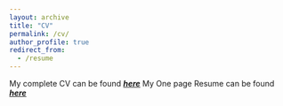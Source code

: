 ```yaml
---
layout: archive
title: "CV"
permalink: /cv/
author_profile: true
redirect_from:
  - /resume
---
```


My complete CV can be found [_**here**_](https://drive.google.com/file/d/1TJaHy-z14TDKLO8NDb7Rs_paYNFnfCrC/view?usp=sharing)
My One page Resume can be found [_**here**_](https://drive.google.com/file/d/160eyLocV37CNqZ5-5eqn6WHDNkdgPi7u/view?usp=sharing)
